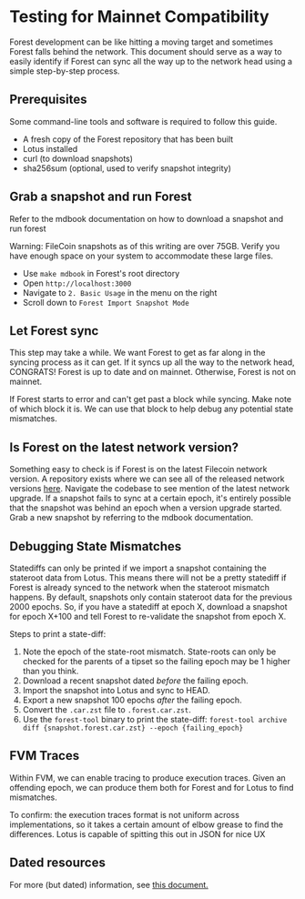 # Testing for Mainnet Compatibility

Forest development can be like hitting a moving target and sometimes Forest
falls behind the network. This document should serve as a way to easily identify
if Forest can sync all the way up to the network head using a simple
step-by-step process.

## Prerequisites

Some command-line tools and software is required to follow this guide.

- A fresh copy of the Forest repository that has been built
- Lotus installed
- curl (to download snapshots)
- sha256sum (optional, used to verify snapshot integrity)

## Grab a snapshot and run Forest

Refer to the mdbook documentation on how to download a snapshot and run forest

Warning: FileCoin snapshots as of this writing are over 75GB. Verify you have
enough space on your system to accommodate these large files.

- Use `make mdbook` in Forest's root directory
- Open `http://localhost:3000`
- Navigate to `2. Basic Usage` in the menu on the right
- Scroll down to `Forest Import Snapshot Mode`

## Let Forest sync

This step may take a while. We want Forest to get as far along in the syncing
process as it can get. If it syncs up all the way to the network head, CONGRATS!
Forest is up to date and on mainnet. Otherwise, Forest is not on mainnet.

If Forest starts to error and can't get past a block while syncing. Make note of
which block it is. We can use that block to help debug any potential state
mismatches.

## Is Forest on the latest network version?

Something easy to check is if Forest is on the latest Filecoin network version.
A repository exists where we can see all of the released network versions
[here](https://github.com/filecoin-project/tpm/tree/master/Network%20Upgrades).
Navigate the codebase to see mention of the latest network upgrade. If a
snapshot fails to sync at a certain epoch, it's entirely possible that the
snapshot was behind an epoch when a version upgrade started. Grab a new snapshot
by referring to the mdbook documentation.

## Debugging State Mismatches

Statediffs can only be printed if we import a snapshot containing the stateroot
data from Lotus. This means there will not be a pretty statediff if Forest is
already synced to the network when the stateroot mismatch happens. By default,
snapshots only contain stateroot data for the previous 2000 epochs. So, if you
have a statediff at epoch X, download a snapshot for epoch X+100 and tell Forest
to re-validate the snapshot from epoch X.

Steps to print a state-diff:

1. Note the epoch of the state-root mismatch. State-roots can only be checked
   for the parents of a tipset so the failing epoch may be 1 higher than you
   think.
2. Download a recent snapshot dated _before_ the failing epoch.
3. Import the snapshot into Lotus and sync to HEAD.
4. Export a new snapshot 100 epochs _after_ the failing epoch.
5. Convert the `.car.zst` file to `.forest.car.zst`.
6. Use the `forest-tool` binary to print the state-diff:
   `forest-tool archive diff {snapshot.forest.car.zst} --epoch {failing_epoch}`

## FVM Traces

Within FVM, we can enable tracing to produce execution traces. Given an
offending epoch, we can produce them both for Forest and for Lotus to find
mismatches.

To confirm: the execution traces format is not uniform across implementations,
so it takes a certain amount of elbow grease to find the differences. Lotus is
capable of spitting this out in JSON for nice UX

## Dated resources

For more (but dated) information, see
[this document.](https://www.notion.so/chainsafe/Interop-debugging-6adabf9222d7449bbfeaacb1ec997cf8)
